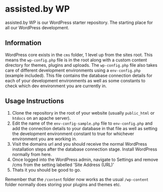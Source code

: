 # assisted.by WP

assisted.by WP is our WordPress starter repository. The starting place for all our WordPress development.

## Information

WordPress core exists in the `cms` folder, 1 level up from the sites root. This means the `wp-config.php` file is in the root along with a custom content directory for themes, plugins and uploads. The `wp-config.php` file also takes care of different development environments using a `env-config.php` (example included). This file contains the database connection details for each of your development environments as well as some constants to check which dev environment you are currently in.

## Usage Instructions

1. Clone the repository in the root of your website (usually `public_html` or `htdocs` on an apache server).
2. Edit the name of the `env-config-sample.php` file to `env-config.php` and add the connection details to your database in that file as well as setting the development environment constant to true for whichever environment you are working in.
3. Visit the domains url and you should receive the normal WordPress installation steps after the database connection stage. Install WordPress normally from here.
4. Once logged into the WordPress admin, navigate to Settings and remove /cms from the setting labelled 'Site Address (URL)'
5. Thats it you should be good to go.

Remember that the `/content` folder now works as the usual `/wp-content` folder normally does storing your plugins and themes etc.